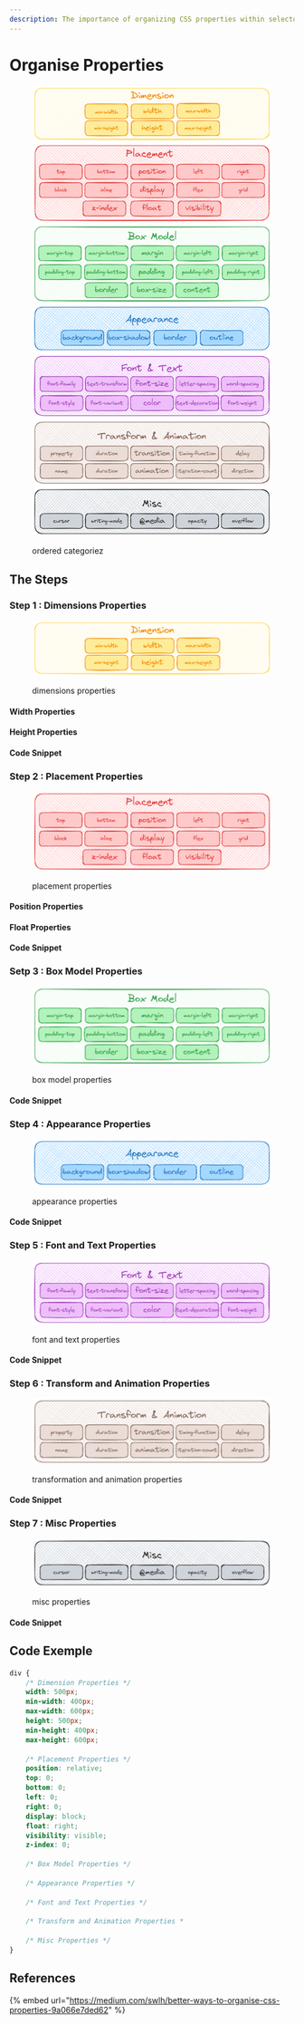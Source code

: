 ```yaml
---
description: The importance of organizing CSS properties within selectors
---
```


# Organise Properties

<figure><img src="../.gitbook/assets/image (1).png" alt=""><figcaption><p>ordered categoriez </p></figcaption></figure>

## The Steps

### Step 1 : Dimensions Properties

<figure><img src="../.gitbook/assets/image.png" alt=""><figcaption><p>dimensions properties</p></figcaption></figure>

#### Width Properties

#### Height Properties

#### Code Snippet

### Step 2 : Placement Properties&#x20;

<figure><img src="../.gitbook/assets/image (2).png" alt=""><figcaption><p>placement properties</p></figcaption></figure>

#### Position Properties

#### Float Properties

#### Code Snippet

### Setp 3 : Box Model Properties

<figure><img src="../.gitbook/assets/image (3).png" alt=""><figcaption><p>box model properties</p></figcaption></figure>

#### Code Snippet

### Step 4 : Appearance Properties

<figure><img src="../.gitbook/assets/image (4).png" alt=""><figcaption><p>appearance properties</p></figcaption></figure>

#### Code Snippet

### Step 5 : Font and Text Properties

<figure><img src="../.gitbook/assets/image (6).png" alt=""><figcaption><p>font and text properties</p></figcaption></figure>

#### Code Snippet

### Step 6 : Transform and Animation Properties

<figure><img src="../.gitbook/assets/image (7).png" alt=""><figcaption><p>transformation and animation properties</p></figcaption></figure>

#### Code Snippet

### Step 7 : Misc Properties

<figure><img src="../.gitbook/assets/image (8).png" alt=""><figcaption><p>misc properties</p></figcaption></figure>

#### Code Snippet

## Code Exemple&#x20;

```scss
div {
    /* Dimension Properties */
    width: 500px;
    min-width: 400px;
    max-width: 600px;
    height: 500px;
    min-height: 400px;
    max-height: 600px;
    
    /* Placement Properties */
    position: relative; 
    top: 0;
    bottom: 0;
    left: 0;
    right: 0;
    display: block;
    float: right;
    visibility: visible;
    z-index: 0;
    
    /* Box Model Properties */
    
    /* Appearance Properties */
    
    /* Font and Text Properties */
    
    /* Transform and Animation Properties *
    
    /* Misc Properties */
}
```

## References

{% embed url="https://medium.com/swlh/better-ways-to-organise-css-properties-9a066e7ded62" %}
